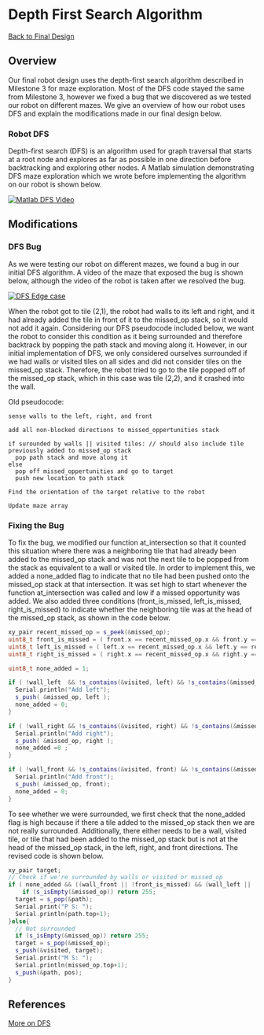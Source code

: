 # Depth First Search Algorithm

[Back to Final Design](https://nas256.github.io/ece3400_team13/Final_Design)

## Overview

Our final robot design uses the depth-first search algorithm described in Milestone 3 for maze exploration. Most of the DFS code stayed the same from Milestone 3, however we fixed a bug that we discovered as we tested our robot on different mazes. We give an overview of how our robot uses DFS and explain the modifications made in our final design below.

### Robot DFS

Depth-first search (DFS) is an algorithm used for graph traversal that starts at a root node and explores as far as possible in one direction before backtracking and exploring other nodes. A Matlab simulation demonstrating DFS maze exploration which we wrote before implementing the algorithm on our robot is shown below.

[![Matlab DFS Video](https://img.youtube.com/vi/3pxyapwlsh0/0.jpg)](https://www.youtube.com/watch?v=3pxyapwlsh0)

## Modifications

### DFS Bug

As we were testing our robot on different mazes, we found a bug in our initial DFS algorithm. A video of the maze that exposed the bug is shown below, although the video of the robot is taken after we resolved the bug.

[![DFS Edge case](https://img.youtube.com/vi/ITbs1UXNAfc/0.jpg)](https://youtu.be/ITbs1UXNAfc)

When the robot got to tile (2,1), the robot had walls to its left and right, and it had already added the tile in front of it to the missed_op stack, so it would not add it again. Considering our DFS pseudocode included below, we want the robot to consider this condition as it being surrounded and therefore backtrack by popping the path stack and moving along it. However, in our initial implementation of DFS, we only considered ourselves surrounded if we had walls or visited tiles on all sides and did not consider tiles on the missed_op stack. Therefore, the robot tried to go to the tile popped off of the missed_op stack, which in this case was tile (2,2), and it crashed into the wall.

Old pseudocode:
```
sense walls to the left, right, and front

add all non-blocked directions to missed_oppertunities stack

if surounded by walls || visited tiles: // should also include tile previously added to missed_op stack
  pop path stack and move along it
else
  pop off missed_oppertunities and go to target
  push new location to path stack

Find the orientation of the target relative to the robot

Update maze array
```

### Fixing the Bug

To fix the bug, we modified our function at_intersection so that it counted this situation where there was a neighboring tile that had already been added to the missed_op stack and was not the next tile to be popped from the stack as equivalent to a wall or visited tile. In order to implement this, we added a none_added flag to indicate that no tile had been pushed onto the missed_op stack at that intersection. It was set high to start whenever the function at_intersection was called and low if a missed opportunity was added. We also added three conditions (front_is_missed, left_is_missed, right_is_missed) to indicate whether the neighboring tile was at the head of the missed_op stack, as shown in the code below.

```cpp
xy_pair recent_missed_op = s_peek(&missed_op);
uint8_t front_is_missed = ( front.x == recent_missed_op.x && front.y == recent_missed_op.y );
uint8_t left_is_missed = ( left.x == recent_missed_op.x && left.y == recent_missed_op.y );
uint8_t right_is_missed = ( right.x == recent_missed_op.x && right.y == recent_missed_op.y );

uint8_t none_added = 1;

if ( !wall_left  && !s_contains(&visited, left) && !s_contains(&missed_op, left) ){
  Serial.println("Add left");
  s_push( &missed_op, left );
  none_added = 0;
}

if ( !wall_right && !s_contains(&visited, right) && !s_contains(&missed_op, right) ){
  Serial.println("Add right");
  s_push( &missed_op, right );
  none_added =0 ;
}

if ( !wall_front && !s_contains(&visited, front) && !s_contains(&missed_op, front) ){
  Serial.println("Add front");
  s_push( &missed_op, front);
  none_added = 0;
}
```

To see whether we were surrounded, we first check that the none_added flag is high because if there a tile added to the missed_op stack then we are not really surrounded. Additionally, there either needs to be a wall, visited tile, or tile that had been added to the missed_op stack but is not at the head of the missed_op stack, in the left, right, and front directions. The revised code is shown below.

```cpp
xy_pair target;
// Check if we're surrounded by walls or visited or missed_op
if ( none_added && ((wall_front || !front_is_missed) && (wall_left || !left_is_missed) && (wall_right || !right_is_missed)) ){
    if (s_isEmpty(&missed_op)) return 255;
  target = s_pop(&path);
  Serial.print("P S: ");
  Serial.println(path.top+1);
}else{
  // Not surrounded
  if (s_isEmpty(&missed_op)) return 255;
  target = s_pop(&missed_op);
  s_push(&visited, target);
  Serial.print("M S: ");
  Serial.println(missed_op.top+1);
  s_push(&path, pos);
}
```

## References
[More on DFS](https://cei-lab.github.io/ece3400/lectures/171023-Algorithms_DFS_BFS.pdf)
